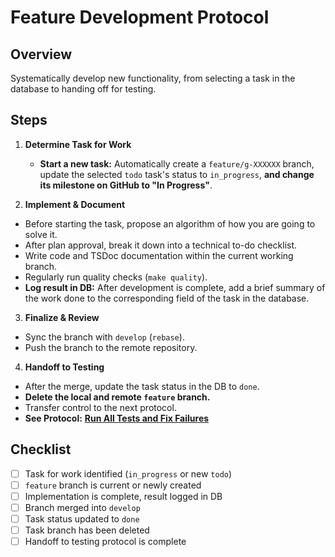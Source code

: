 # Feature Development Protocol

## Overview
Systematically develop new functionality, from selecting a task in the database to handing off for testing.

## Steps
1. **Determine Task for Work**
   - **Start a new task:** Automatically create a `feature/g-XXXXXX` branch, update the selected `todo` task's status to `in_progress`, **and change its milestone on GitHub to "In Progress"**.

2.  **Implement & Document**
   - Before starting the task, propose an algorithm of how you are going to solve it.
   - After plan approval, break it down into a technical to-do checklist.
   - Write code and TSDoc documentation within the current working branch.
   - Regularly run quality checks (`make quality`).
   - **Log result in DB:** After development is complete, add a brief summary of the work done to the corresponding field of the task in the database.

3.  **Finalize & Review**
   - Sync the branch with `develop` (`rebase`).
   - Push the branch to the remote repository.

4.  **Handoff to Testing**
   - After the merge, update the task status in the DB to `done`.
   - **Delete the local and remote `feature` branch.**
   - Transfer control to the next protocol.
   - **See Protocol:** **[Run All Tests and Fix Failures](./run-all-tests-and-fix-failures.md)**

## Checklist
- [ ] Task for work identified (`in_progress` or new `todo`)
- [ ] `feature` branch is current or newly created
- [ ] Implementation is complete, result logged in DB
- [ ] Branch merged into `develop`
- [ ] Task status updated to `done`
- [ ] Task branch has been deleted
- [ ] Handoff to testing protocol is complete

